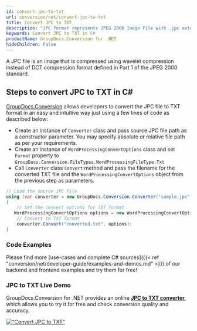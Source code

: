 ```yaml
---
id: convert-jpc-to-txt
url: conversion/net/convert-jpc-to-txt
title: Convert JPC to TXT
description: "JPC format represents JPEG 2000 Image File with .jpc extension. Learn how to convert JPC to TXT file programmatically in C# language using GroupDocs.Conversion for .NET library."
keywords: Convert JPC to TXT in C#
productName: GroupDocs.Conversion for .NET
hideChildren: False
---
```


A JPC file is an image that is compressed using wavelet compression instead of DCT compression format defined in Part 1 of the JPEG 2000 standard.

## Steps to convert JPC to TXT in C#

[GroupDocs.Conversion](https://products.groupdocs.com/conversion/net) allows developers to convert the JPC file to TXT format in an easy and intuitive way just using a few lines of code as described below:

* Create an instance of `Converter` class and pass source JPC file path as a constructor parameter. You may specify absolute or relative file path as per your requirements. 
* Create an instance of `WordProcessingConvertOptions` class and set `Format` property to `GroupDocs.Conversion.FileTypes.WordProcessingFileType.Txt`
* Call `Converter` class `Convert` method and pass the filename for the converted TXT file and the `WordProcessingConvertOptions` object from the previous step as parameters.

```csharp
// Load the source JPC file
using (var converter = new GroupDocs.Conversion.Converter("sample.jpc"))
{
    // Set the convert options for TXT format
   WordProcessingConvertOptions options = new WordProcessingConvertOptions { Format = GroupDocs.Conversion.FileTypes.WordProcessingFileType.Txt };
    // Convert to TXT format
    converter.Convert("converted.txt", options);
}
```

### Code Examples

Please find more [use-cases and complete C# sources]({{< ref "conversion/net/developer-guide/examples-and-demos.md" >}}) of our backend and frontend examples and try them for free!

### JPC to TXT Live Demo

GroupDocs.Conversion for .NET provides an online [**JPC to TXT converter**](https://products.groupdocs.app/conversion/jpc-to-txt), which allows you to try it for free and check conversion quality and accuracy.

[!["Convert JPC to TXT"](conversion/net/images/convert-to-txt/convert-jpc-to-txt.png)](https://products.groupdocs.app/conversion/jpc-to-txt)